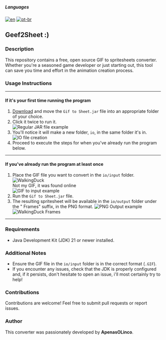 ##### Languages
[![en](https://img.shields.io/badge/lang-en-red.svg)](https://github.com/ApenasOLinco/Geef2Sheet/blob/master/README.md)
[![pt-br](https://img.shields.io/badge/lang-pt--br-green.svg)](https://github.com/ApenasOLinco/Geef2Sheet/blob/master/README.pt-br.md)

## Geef2Sheet :\)

### Description

This repository contains a free, open source GIF to spritesheets converter. Whether you're a seasoned game developer or just starting out, this tool can save you time and effort in the animation creation process.

### Usage Instructions

---

#### If it's your first time running the program

1. <a href="https://drive.google.com/file/d/13Mii4ytiztq81bHobBdiHJ8KJXSffJoJ/view?usp=sharing">Download</a> and move the `Gif to Sheet.jar` file into an appropriate folder of your choice.
2. Click it twice to run it.  
![Regular JAR file example](https://github.com/ApenasOLinco/Geef2Sheet/assets/120327456/b1c3d13f-98f2-495d-ae8d-24ca7757e450)
3. You'll notice it will make a new folder, `io`, in the same folder it's in.
![IO file creation](https://github.com/ApenasOLinco/Geef2Sheet/assets/120327456/25de2e74-08ea-4152-8f9e-d62641205488)
4. Proceed to execute the steps for when you've already run the program below.

---

#### If you've already run the program at least once

1. Place the GIF file you want to convert in the `io/input` folder.  
![WalkingDuck](https://github.com/ApenasOLinco/Geef2Sheet/assets/120327456/5701787d-d20f-41e6-925a-4872732012a8)  
Not my GIF, it was found online  
![GIF to input example](https://github.com/ApenasOLinco/Geef2Sheet/assets/120327456/c0dfc286-bffb-4f72-b526-d763045707dd)
3. Run the `Gif to Sheet.jar` file.
4. The resulting spritesheet will be available in the `io/output` folder under the " Frames" suffix, in the PNG format.
![PNG Output example](https://github.com/ApenasOLinco/Geef2Sheet/assets/120327456/62642e67-2ffa-4de9-ac26-3d34b4bf8bc9)  
![WalkingDuck Frames](https://github.com/ApenasOLinco/Geef2Sheet/assets/120327456/1cccb9a9-16eb-41cb-9863-d83c083fc50f)

---

### Requirements

- Java Development Kit (JDK) 21 or newer installed.

### Additional Notes

- Ensure the GIF file in the `io/input` folder is in the correct format (`.GIF`).
- If you encounter any issues, check that the JDK is properly configured and, if it persists, don't hesitate to open an issue, i'll most certainly try to help!

### Contributions

Contributions are welcome! Feel free to submit pull requests or report issues.

### Author
This converter was passionately developed by **ApenasOLinco**.
